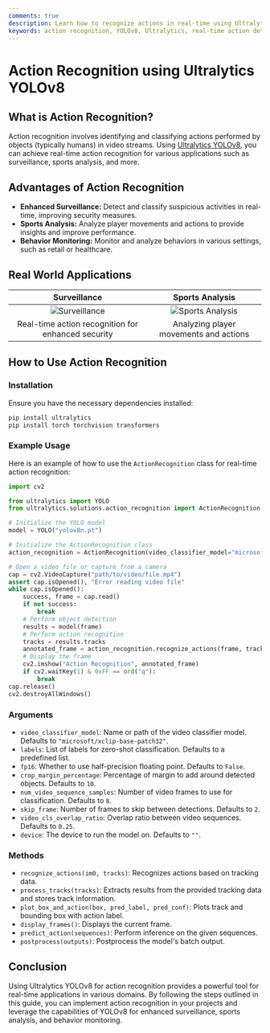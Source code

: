 ```yaml
---
comments: true
description: Learn how to recognize actions in real-time using Ultralytics YOLOv8 for applications like surveillance, sports analysis, and more.
keywords: action recognition, YOLOv8, Ultralytics, real-time action detection, AI, deep learning, video classification, surveillance, sports analysis
---
```


# Action Recognition using Ultralytics YOLOv8

## What is Action Recognition?

Action recognition involves identifying and classifying actions performed by objects (typically humans) in video streams. Using [Ultralytics YOLOv8](https://github.com/ultralytics/ultralytics/), you can achieve real-time action recognition for various applications such as surveillance, sports analysis, and more.

## Advantages of Action Recognition

- **Enhanced Surveillance:** Detect and classify suspicious activities in real-time, improving security measures.
- **Sports Analysis:** Analyze player movements and actions to provide insights and improve performance.
- **Behavior Monitoring:** Monitor and analyze behaviors in various settings, such as retail or healthcare.

## Real World Applications

|                                          Surveillance                                          |                                           Sports Analysis                                            |
| :--------------------------------------------------------------------------------------------: | :--------------------------------------------------------------------------------------------------: |
| ![Surveillance](https://github.com/RizwanMunawar/ultralytics/assets/62513924/surveillance.jpg) | ![Sports Analysis](https://github.com/RizwanMunawar/ultralytics/assets/62513924/sports_analysis.jpg) |
|                       Real-time action recognition for enhanced security                       |                                Analyzing player movements and actions                                |

## How to Use Action Recognition

### Installation

Ensure you have the necessary dependencies installed:

```bash
pip install ultralytics
pip install torch torchvision transformers
```

### Example Usage

Here is an example of how to use the `ActionRecognition` class for real-time action recognition:

```python
import cv2

from ultralytics import YOLO
from ultralytics.solutions.action_recognition import ActionRecognition

# Initialize the YOLO model
model = YOLO("yolov8n.pt")

# Initialize the ActionRecognition class
action_recognition = ActionRecognition(video_classifier_model="microsoft/xclip-base-patch32")

# Open a video file or capture from a camera
cap = cv2.VideoCapture("path/to/video/file.mp4")
assert cap.isOpened(), "Error reading video file"
while cap.isOpened():
    success, frame = cap.read()
    if not success:
        break
    # Perform object detection
    results = model(frame)
    # Perform action recognition
    tracks = results.tracks
    annotated_frame = action_recognition.recognize_actions(frame, tracks)
    # Display the frame
    cv2.imshow("Action Recognition", annotated_frame)
    if cv2.waitKey(1) & 0xFF == ord("q"):
        break
cap.release()
cv2.destroyAllWindows()
```

### Arguments

- `video_classifier_model`: Name or path of the video classifier model. Defaults to `"microsoft/xclip-base-patch32"`.
- `labels`: List of labels for zero-shot classification. Defaults to a predefined list.
- `fp16`: Whether to use half-precision floating point. Defaults to `False`.
- `crop_margin_percentage`: Percentage of margin to add around detected objects. Defaults to `10`.
- `num_video_sequence_samples`: Number of video frames to use for classification. Defaults to `8`.
- `skip_frame`: Number of frames to skip between detections. Defaults to `2`.
- `video_cls_overlap_ratio`: Overlap ratio between video sequences. Defaults to `0.25`.
- `device`: The device to run the model on. Defaults to `""`.

### Methods

- `recognize_actions(im0, tracks)`: Recognizes actions based on tracking data.
- `process_tracks(tracks)`: Extracts results from the provided tracking data and stores track information.
- `plot_box_and_action(box, pred_label, pred_conf)`: Plots track and bounding box with action label.
- `display_frames()`: Displays the current frame.
- `predict_action(sequences)`: Perform inference on the given sequences.
- `postprocess(outputs)`: Postprocess the model's batch output.

## Conclusion

Using Ultralytics YOLOv8 for action recognition provides a powerful tool for real-time applications in various domains. By following the steps outlined in this guide, you can implement action recognition in your projects and leverage the capabilities of YOLOv8 for enhanced surveillance, sports analysis, and behavior monitoring.
